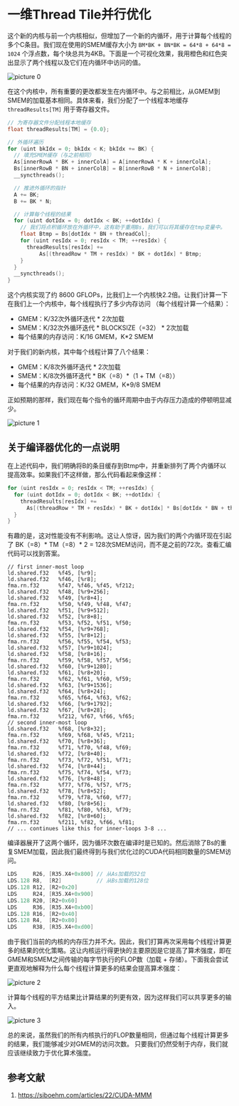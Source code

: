 # 一维Thread Tile并行优化

这个新的内核与前一个内核相似，但增加了一个新的内循环，用于计算每个线程的多个C条目。我们现在使用的SMEM缓存大小为 `BM*BK + BN*BK = 64*8 + 64*8 = 1024` 个浮点数，每个块总共为4KB。下面是一个可视化效果，我用橙色和红色突出显示了两个线程以及它们在内循环中访问的值。

![picture 0](images/9b7e98c37fc23aafd1f4ced052e6146b86332eb8012a1bb0622afc27cf2d3c8d.png)  

在这个内核中，所有重要的更改都发生在内循环中。与之前相比，从GMEM到SMEM的加载基本相同。具体来看，我们分配了一个线程本地缓存 `threadResults[TM]` 用于寄存器文件。

```cpp
// 为寄存器文件分配线程本地缓存
float threadResults[TM] = {0.0};

// 外循环遍历
for (uint bkIdx = 0; bkIdx < K; bkIdx += BK) {
  // 填充SMEM缓存（与之前相同）
  As[innerRowA * BK + innerColA] = A[innerRowA * K + innerColA];
  Bs[innerRowB * BN + innerColB] = B[innerRowB * N + innerColB];
  __syncthreads();

  // 推进外循环的指针
  A += BK;
  B += BK * N;

  // 计算每个线程的结果
  for (uint dotIdx = 0; dotIdx < BK; ++dotIdx) {
    // 我们将点积循环放在外循环中，这有助于重用Bs，我们可以将其缓存在tmp变量中。
    float Btmp = Bs[dotIdx * BN + threadCol];
    for (uint resIdx = 0; resIdx < TM; ++resIdx) {
      threadResults[resIdx] +=
          As[(threadRow * TM + resIdx) * BK + dotIdx] * Btmp;
    }
  }
  __syncthreads();
}
```

这个内核实现了约 8600 GFLOPs，比我们上一个内核快2.2倍。让我们计算一下在我们上一个内核中，每个线程执行了多少内存访问 （每个线程计算一个结果）：

- GMEM：K/32次外循环迭代 \* 2次加载
- SMEM：K/32次外循环迭代 \* BLOCKSIZE（=32） \* 2次加载
- 每个结果的内存访问：K/16 GMEM，K\*2 SMEM

对于我们的新内核，其中每个线程计算了八个结果：

- GMEM：K/8次外循环迭代 \* 2次加载
- SMEM：K/8次外循环迭代 \* BK（=8）\*（1 + TM（=8））
- 每个结果的内存访问：K/32 GMEM，K\*9/8 SMEM

正如预期的那样，我们现在每个指令的循环周期中由于内存压力造成的停顿明显减少。

![picture 1](images/1ae5dc901b3da574ba544bda75f757379a9187c20a8cce7efad60b66d828b4e3.png)  


## 关于编译器优化的一点说明

在上述代码中，我们明确将B的条目缓存到Btmp中，并重新排列了两个内循环以提高效率。如果我们不这样做，那么代码看起来像这样：

```cpp
for (uint resIdx = 0; resIdx < TM; ++resIdx) {
  for (uint dotIdx = 0; dotIdx < BK; ++dotIdx) {
    threadResults[resIdx] +=
      As[(threadRow * TM + resIdx) * BK + dotIdx] * Bs[dotIdx * BN + threadCol];
  }
}
```

有趣的是，这对性能没有不利影响。这让人惊讶，因为我们的两个内循环现在引起了 BK（=8）* TM（=8）* 2 = 128次SMEM访问，而不是之前的72次。查看汇编代码可以找到答案。

```
// first inner-most loop
ld.shared.f32   %f45, [%r9];
ld.shared.f32   %f46, [%r8];
fma.rn.f32      %f47, %f46, %f45, %f212;
ld.shared.f32   %f48, [%r9+256];
ld.shared.f32   %f49, [%r8+4];
fma.rn.f32      %f50, %f49, %f48, %f47;
ld.shared.f32   %f51, [%r9+512];
ld.shared.f32   %f52, [%r8+8];
fma.rn.f32      %f53, %f52, %f51, %f50;
ld.shared.f32   %f54, [%r9+768];
ld.shared.f32   %f55, [%r8+12];
fma.rn.f32      %f56, %f55, %f54, %f53;
ld.shared.f32   %f57, [%r9+1024];
ld.shared.f32   %f58, [%r8+16];
fma.rn.f32      %f59, %f58, %f57, %f56;
ld.shared.f32   %f60, [%r9+1280];
ld.shared.f32   %f61, [%r8+20];
fma.rn.f32      %f62, %f61, %f60, %f59;
ld.shared.f32   %f63, [%r9+1536];
ld.shared.f32   %f64, [%r8+24];
fma.rn.f32      %f65, %f64, %f63, %f62;
ld.shared.f32   %f66, [%r9+1792];
ld.shared.f32   %f67, [%r8+28];
fma.rn.f32      %f212, %f67, %f66, %f65;
// second inner-most loop
ld.shared.f32   %f68, [%r8+32];
fma.rn.f32      %f69, %f68, %f45, %f211;
ld.shared.f32   %f70, [%r8+36];
fma.rn.f32      %f71, %f70, %f48, %f69;
ld.shared.f32   %f72, [%r8+40];
fma.rn.f32      %f73, %f72, %f51, %f71;
ld.shared.f32   %f74, [%r8+44];
fma.rn.f32      %f75, %f74, %f54, %f73;
ld.shared.f32   %f76, [%r8+48];
fma.rn.f32      %f77, %f76, %f57, %f75;
ld.shared.f32   %f78, [%r8+52];
fma.rn.f32      %f79, %f78, %f60, %f77;
ld.shared.f32   %f80, [%r8+56];
fma.rn.f32      %f81, %f80, %f63, %f79;
ld.shared.f32   %f82, [%r8+60];
fma.rn.f32      %f211, %f82, %f66, %f81;
// ... continues like this for inner-loops 3-8 ...
```


编译器展开了这两个循环，因为循环次数在编译时是已知的。然后消除了Bs的重复SMEM加载，因此我们最终得到与我们优化过的CUDA代码相同数量的SMEM访问。

```cpp
LDS     R26, [R35.X4+0x800] // 从As加载的32位
LDS.128 R8,  [R2]           // 从Bs加载的128位
LDS.128 R12, [R2+0x20] 
LDS     R24, [R35.X4+0x900] 
LDS.128 R20, [R2+0x60] 
LDS     R36, [R35.X4+0xb00] 
LDS.128 R16, [R2+0x40] 
LDS.128 R4,  [R2+0x80] 
LDS     R38, [R35.X4+0xd00] 
```

由于我们当前的内核的内存压力并不大。因此，我们打算再次采用每个线程计算更多的结果的优化策略。这让内核运行得更快的主要原因是它提高了算术强度，即在GMEM和SMEM之间传输的每字节执行的FLOP数（加载 + 存储）。下面我会尝试更直观地解释为什么每个线程计算更多的结果会提高算术强度：

![picture 2](images/98f0d40e6952551f1f6408ff7d39cb3dfa3ea46186d76c278959e65af6a68d0c.png)  


计算每个线程的平方结果比计算结果的列更有效，因为这样我们可以共享更多的输入。

![picture 3](images/af35f5656f64e24c5c615d5849b41cbbf1348df4e5f1e82a10caf6974bf8f65c.png)  

总的来说，虽然我们的所有内核执行的FLOP数量相同，但通过每个线程计算更多的结果，我们能够减少对GMEM的访问次数。 只要我们仍然受制于内存，我们就应该继续致力于优化算术强度。

## 参考文献

1. https://siboehm.com/articles/22/CUDA-MMM

